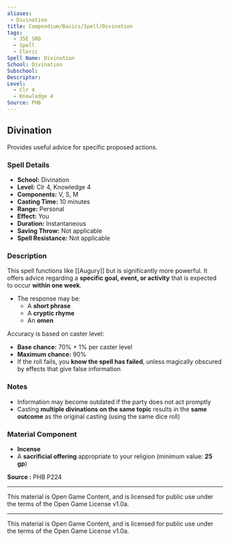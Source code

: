 ```yaml
---
aliases:
 - Divination
title: Compendium/Basics/Spell/Divination
tags:
  - 35E_SRD
  - Spell
  - Cleric
Spell Name: Divination
School: Divination
Subschool: 
Descriptor: 
Level:
  - Clr 4
  - Knowledge 4
Source: PHB
---
```


## Divination

Provides useful advice for specific proposed actions.

### Spell Details

- **School:** Divination  
- **Level:** Clr 4, Knowledge 4  
- **Components:** V, S, M  
- **Casting Time:** 10 minutes  
- **Range:** Personal  
- **Effect:** You  
- **Duration:** Instantaneous  
- **Saving Throw:** Not applicable  
- **Spell Resistance:** Not applicable  

### Description

This spell functions like [[Augury]] but is significantly more powerful. It offers advice regarding a **specific goal, event, or activity** that is expected to occur **within one week**.

- The response may be:
  - A **short phrase**
  - A **cryptic rhyme**
  - An **omen**

Accuracy is based on caster level:

- **Base chance:** 70% + 1% per caster level  
- **Maximum chance:** 90%  
- If the roll fails, you **know the spell has failed**, unless magically obscured by effects that give false information

### Notes

- Information may become outdated if the party does not act promptly  
- Casting **multiple divinations on the same topic** results in the **same outcome** as the original casting (using the same dice roll)

### Material Component

- **Incense**  
- A **sacrificial offering** appropriate to your religion (minimum value: **25 gp**)


**Source :** PHB P224

---

This material is Open Game Content, and is licensed for public use under  
the terms of the Open Game License v1.0a.

---

This material is Open Game Content, and is licensed for public use under the terms of the Open Game License v1.0a.
